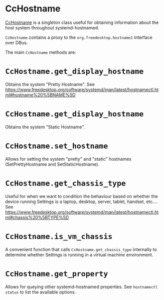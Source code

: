 # CcHostname

[CcHostname](https://gitlab.gnome.org/GNOME/gnome-control-center/-/blob/main/panels/common/cc-hostname.h?ref_type=heads) is a singleton class useful for obtaining information about the host system throughout systemd-hostnamed.

`CcHostname` contains a proxy to the `org.freedesktop.hostname1` interface over DBus.

The main `CcHostname` methods are:

# `CcHostname.get_display_hostname`

Obtains the system "Pretty Hostname". See https://www.freedesktop.org/software/systemd/man/latest/hostnamectl.html#hostname%20%5BNAME%5D

# `CcHostname.get_display_hostname`

Obtains the system "Static Hostname".

# `CcHostname.set_hostname`

Allows for setting the system "pretty" and "static" hostnames (SetPrettyHostname and SetStaticHostname).

# `CcHostname.get_chassis_type`

Useful for when we want to condition the behaviour based on whether the device running Settings is a laptop, desktop, server, tablet, handset, etc.... See https://www.freedesktop.org/software/systemd/man/latest/hostnamectl.html#chassis%20%5BTYPE%5D

# `CcHostname.is_vm_chassis`

A convenient function that calls `CcHostname.get_chassis_type` internally to determine whether Settings is running in a virtual machine environment.

# `CcHostname.get_property`

Allows for queying other systemd-hostnamed properties. See `hostnamectl status` to list the available options.
